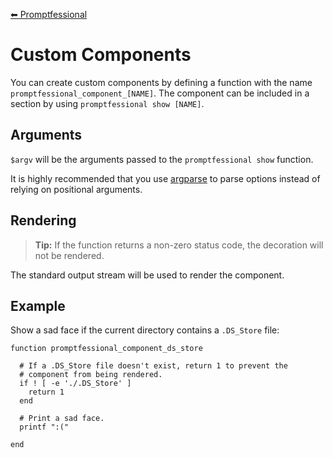 [⬅ Promptfessional](../README.md#documentation)

# Custom Components

You can create custom components by defining a function with the name `promptfessional_component_[NAME]`. The component can be included in a section by using `promptfessional show [NAME]`.

## Arguments

`$argv` will be the arguments passed to the `promptfessional show` function.

It is highly recommended that you use [argparse](https://fishshell.com/docs/current/cmds/argparse.html) to parse options instead of relying on positional arguments.

## Rendering

> **Tip:** If the function returns a non-zero status code, the decoration will not be rendered.

The standard output stream will be used to render the component.


## Example

Show a sad face if the current directory contains a `.DS_Store` file:

```fish
function promptfessional_component_ds_store

  # If a .DS_Store file doesn't exist, return 1 to prevent the
  # component from being rendered.
  if ! [ -e './.DS_Store' ]
    return 1
  end
  
  # Print a sad face.
  printf ":("
  
end
```
